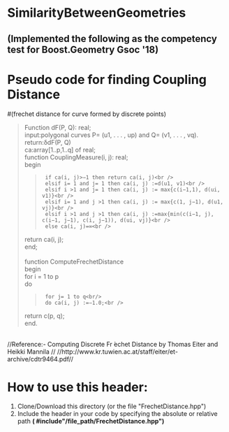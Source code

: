 # SimilarityBetweenGeometries
## (Implemented the following as the competency test for **Boost.Geometry** Gsoc '18)

# **Pseudo code for finding Coupling Distance** <br />
#(frechet distance for curve formed by discrete points)<br />
>Function dF(P, Q): real;<br />
>input:polygonal curves P= (u1, . . . , up) and Q= (v1, . . . , vq).<br />
>return:δdF(P, Q)<br />
>ca:array[1..p,1..q] of real;<br />
>function CouplingMeasure(i, j): real;<br />
>	begin<br />
>>		if ca(i, j)>−1 then return ca(i, j)<br />
>>		elsif i= 1 and j= 1 then ca(i, j) :=d(u1, v1)<br />
>>		elsif i >1 and j= 1 then ca(i, j) := max{c(i−1,1), d(ui, v1)}<br />
>>		elsif i= 1 and j >1 then ca(i, j) := max{c(1, j−1), d(u1, vj)}<br />
>>		elsif i >1 and j >1 then ca(i, j) :=max{min(c(i−1, j), c(i−1, j−1), c(i, j−1)), d(ui, vj)}<br />
>>		else ca(i, j)=∞<br />
>	return ca(i, j);<br />
>	end;<br /><br/>
> function ComputeFrechetDistance <br />
>	begin<br />
>	for i = 1 to p<br />
>	do<br/>
>>		for j= 1 to q<br/> 
>>		do ca(i, j) :=−1.0;<br />
>	return c(p, q);<br />
>	end.<br />
<br />
//Reference:- Computing Discrete Fr ́echet Distance by Thomas Eiter and Heikki Mannila //
//http://www.kr.tuwien.ac.at/staff/eiter/et-archive/cdtr9464.pdf//

# How to use this header: 
  1. Clone/Download this directory (or the file "FrechetDistance.hpp")
  1. Include the header in your code by specifying the absolute or relative path **( #include"/file_path/FrechetDistance.hpp")**

